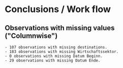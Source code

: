 # Conclusions / Work flow

## Observations with missing values ("Columnwise")
    
    - 107 observations with missing destinations.
    - 183 observations with missing Wirtschaftssektor.
    - 0 observations with missing Datum Beginn.
    - 29 observations with missing Datum Ende.
